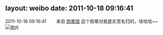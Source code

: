 layout: weibo
date: 2011-10-18 09:16:41
---
<meta name="referrer" content="no-referrer" />

2011-10-18 09:16:41  &nbsp;&nbsp;&nbsp;&nbsp;&nbsp;&nbsp; 来自 <a href="http://app.weibo.com/t/feed/281p6J" rel="nofollow">勋章馆</a>
这个勋章对我是实至名归的，哇哈哈~~ ​​​
![图片](https://ww1.sinaimg.cn/large/62015b43tw1di15k349w9j.jpg)
